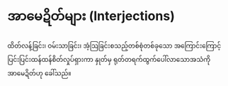 # အာမေဍိတ်များ (Interjections)

ထိတ်လန့်ခြင်း၊ ဝမ်းသာခြင်း၊ အံ့ဩခြင်းစသည့်တစ်စုံတစ်ခုသော အကြောင်းကြောင့် ပြင်းပြင်းထန်ထန်စိတ်လှုပ်ရှားကာ နှုတ်မှ ရုတ်တရက်ထွက်ပေါ်လာသောအသံကို အာမေဍိတ်ဟု ခေါ်သည်။
